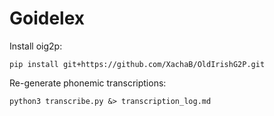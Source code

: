 # Goidelex


Install oig2p:

~~~
pip install git+https://github.com/XachaB/OldIrishG2P.git
~~~

Re-generate phonemic transcriptions:

~~~
python3 transcribe.py &> transcription_log.md
~~~